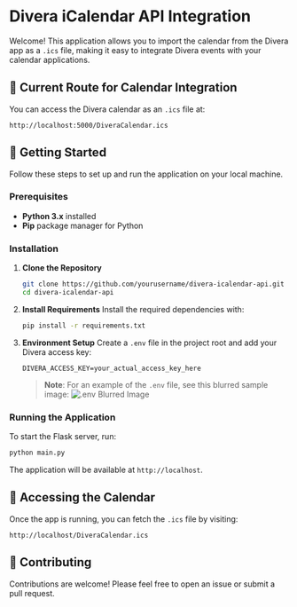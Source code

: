 # Divera iCalendar API Integration

Welcome! This application allows you to import the calendar from the Divera app as a `.ics` file, making it easy to integrate Divera events with your calendar applications.

## 📍 Current Route for Calendar Integration

You can access the Divera calendar as an `.ics` file at:
```
http://localhost:5000/DiveraCalendar.ics
```

## 🚀 Getting Started

Follow these steps to set up and run the application on your local machine.

### Prerequisites

- **Python 3.x** installed
- **Pip** package manager for Python

### Installation

1. **Clone the Repository**
   ```bash
   git clone https://github.com/yourusername/divera-icalendar-api.git
   cd divera-icalendar-api
   ```

2. **Install Requirements**
   Install the required dependencies with:
   ```bash
   pip install -r requirements.txt
   ```

3. **Environment Setup**
   Create a `.env` file in the project root and add your Divera access key:
   ```
   DIVERA_ACCESS_KEY=your_actual_access_key_here
   ```
   > **Note**: For an example of the `.env` file, see this blurred sample image: ![`.env` Blurred Image](https://i.imgur.com/nDsjWqn.png)

### Running the Application

To start the Flask server, run:
```bash
python main.py
```

The application will be available at `http://localhost`.

## 📅 Accessing the Calendar

Once the app is running, you can fetch the `.ics` file by visiting:
```
http://localhost/DiveraCalendar.ics
```

## 🤝 Contributing

Contributions are welcome! Please feel free to open an issue or submit a pull request.